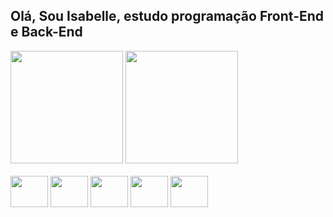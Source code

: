 ## Olá, Sou Isabelle, estudo programação Front-End e Back-End

<div>
  <img height="180cm" src="https://github-readme-stats.vercel.app/api?username=agstbelle&show_icons=true&theme=onedark"/>
  <img height="180cm" src="https://github-readme-stats.vercel.app/api/top-langs/?username=agstbelle&layout=compact&theme=onedark"/>
</div>
<div style="diaplay: inline_block"><br>
  <img align="center" height="50" width="60" src="https://cdn.jsdelivr.net/gh/devicons/devicon@latest/icons/javascript/javascript-plain.svg"/>
  <img align="center" height="50" width="60" src="https://cdn.jsdelivr.net/gh/devicons/devicon@latest/icons/css3/css3-plain-wordmark.svg"/>
  <img align="center" height="50" width="60" src="https://cdn.jsdelivr.net/gh/devicons/devicon@latest/icons/python/python-plain.svg"/>
  <img align="center" height="50" width="60" src="https://cdn.jsdelivr.net/gh/devicons/devicon@latest/icons/html5/html5-plain-wordmark.svg"/>
  <img align="center" height="50" width="60" src="https://cdn.jsdelivr.net/gh/devicons/devicon@latest/icons/csharp/csharp-plain.svg" />

</div>


